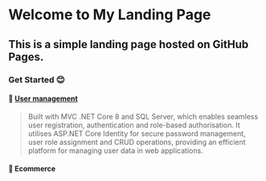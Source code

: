# Welcome to My Landing Page
## This is a simple landing page hosted on GitHub Pages.  
### Get Started  😊

#### 🔑 [User management](https://github.com/im-luka/markdown-cheatsheet?tab=readme-ov-file#paragraph)
> Built with MVC .NET Core 8 and SQL Server, which enables seamless user registration, authentication and role-based authorisation. It utilises ASP.NET Core Identity for secure password management, user role assignment and CRUD operations, providing an efficient platform for managing user data in web applications.


#### 🎏 Ecommerce
